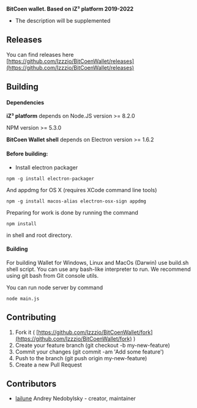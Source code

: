 **BitCoen wallet. Based on iZ³ platform 2019-2022**

* The description will be supplemented

## Releases

You can find releases here [https://github.com/Izzzio/BitCoenWallet/releases](https://github.com/Izzzio/BitCoenWallet/releases)


## Building


#### Dependencies

**iZ³ platform** depends on Node.JS version >= 8.2.0

NPM version >= 5.3.0

**BitCoen Wallet shell** depends on Electron version >= 1.6.2

#### Before building:

- Install electron packager

```
npm -g install electron-packager
```

And appdmg for OS X (requires XCode command line tools)

```
npm -g install macos-alias electron-osx-sign appdmg
```

Preparing for work is done by running the command 
```
npm install
```

in shell and root directory.

#### Building

For building Wallet for Windows, Linux and MacOs (Darwin) use build.sh shell script.
You can use any bash-like interpreter to run. We recommend using git bash from Git console utils.

You can run node server by command

```
node main.js
```

## Contributing

1. Fork it ( [https://github.com/Izzzio/BitCoenWallet/fork](https://github.com/Izzzio/BitCoenWallet/fork) )
2. Create your feature branch (git checkout -b my-new-feature)
3. Commit your changes (git commit -am 'Add some feature')
4. Push to the branch (git push origin my-new-feature)
5. Create a new Pull Request

## Contributors

- [lailune](https://github.com/lailune) Andrey Nedobylsky - creator, maintainer
